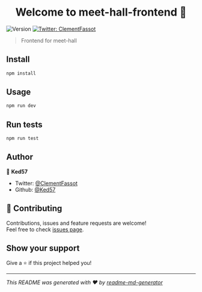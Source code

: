 <h1 align="center">Welcome to meet-hall-frontend 👋</h1>
<p>
  <img alt="Version" src="https://img.shields.io/badge/version-0.1.0-blue.svg?cacheSeconds=2592000" />
  <a href="https://twitter.com/ClementFassot" target="_blank">
    <img alt="Twitter: ClementFassot" src="https://img.shields.io/twitter/follow/ClementFassot.svg?style=social" />
  </a>
</p>

> Frontend for meet-hall

## Install

```sh
npm install
```

## Usage

```sh
npm run dev
```

## Run tests

```sh
npm run test
```

## Author

👤 **Ked57**

* Twitter: [@ClementFassot](https://twitter.com/ClementFassot)
* Github: [@Ked57](https://github.com/Ked57)

## 🤝 Contributing

Contributions, issues and feature requests are welcome!<br />Feel free to check [issues page](https://github.com/Ked57/scratch-overflow/issues).

## Show your support

Give a ⭐️ if this project helped you!

***
_This README was generated with ❤️ by [readme-md-generator](https://github.com/kefranabg/readme-md-generator)_

